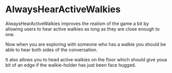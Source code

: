 # AlwaysHearActiveWalkies

AlwaysHearActiveWalkies improves the realism of the game a bit by allowing users to hear active walkies as long as they are close enough to one.

Now when you are exploring with someone who has a walkie you should be able to hear both sides of the conversation.

It also allows you to head active walkies on the floor which should give youa  bit of an edge if the walkie-holder has just been face hugged.
